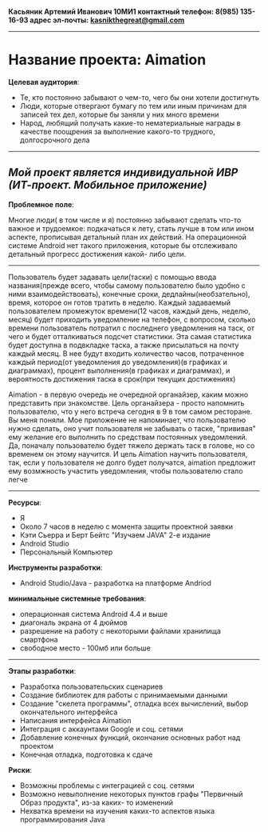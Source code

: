 **Касьяник Артемий Иванович 10МИ1
контактный телефон: 8(985) 135-16-93
адрес эл-почты: kasnikthegreat@gmail.com**
***

**Название проекта**: 
Aimation
===

**Целевая аудитория**:
* Те, кто постоянно забывают о чем-то, чего бы они хотели достигнуть
* Люди, которые отвергают бумагу по тем или иным причинам для записей тех дел, которые бы заняли у них много времени 
* Народ, любящий получать какие-то нематериальные награды в качестве поощрения за выполнение какого-то трудного, долгосрочного дела

---
***Мой проект является индивидуальной ИВР (ИТ-проект. Мобильное приложение)***
---
**Проблемное поле**:

Многие люди( в том числе и я) постоянно забывают сделать что-то важное и трудоемкое: подкачаться к лету, стать лучше в том или ином аспекте, прописывая детальный план их действий. На операционной системе Android нет такого приложения, которые бы отслеживало детальный прогресс достижения какой- либо цели.

---
Пользователь будет задавать цели(таски) с помощью ввода названия(прежде всего, чтобы самому пользователю было удобно с ними взаимодействовать), конечные сроки, дедлайны(необзательно), время, которое он готов тратить в неделю. Каждый задаваемый пользователем промежуток времени(12 часов, каждый день, неделю, месяц) будет приходить уведомление на телефон, с вопросом, сколько времени пользователь потратил с последнего уведомления на таск, от чего и будет отталкиваться подсчет статистики. Эта самая статистика будет доступна в подвкладке таска, а также присылаться на почту каждый месяц. В нее будут входить количество часов, потраченное каждый период(от уведомления до уведомления)(в графиках и диаграммах), процент выполнения(в графиках и диаграммах), и вероятность достижения таска в срок(при текущих достижениях)

Aimation - в первую очередь не очередной органайзер, каким можно представить при знакомстве. Цель органайзера - просто напомнить пользователю, что у него встреча сегодня в 9 в том самом ресторане. Вы меня поняли. Мое приложение не напоминает, что пользователю нужно сделать, оно учит пользователя не забывать о таске, "прививая" ему желание его выполнить по средствам постоянных уведомлений. Да, поначалу пользователю будет тяжело держать таск в голове, но со временем он этому научится. И цель Aimation научить пользователя, так, если у пользователя не долго будет получатся, aimation предложит ему возмжность участить уведомления, чтобы пользователю стало легче

---
**Ресурсы**:
* Я
* Около 7 часов в неделю с момента защиты проектной заявки
* Кэти Сьерра и Берт Бейтс "Изучаем JAVA" 2-e издание
* Android Studio
* Персональный Компьютер

**Инструменты разработки**:
* Android Studio/Java - разработка на платформе Andriod

**минимальные системные требования**:
* операционная система Android 4.4 и выше
* диагональ экрана от 4 дюймов
* разрешение на работу с некоторыми файлами хранилища смартфона
* свободное место - 100мб или больше

---
**Этапы разработки**:
* Разработка пользовательских сценариев
* Создание библиотек для работы с принимаемыми данными
* Создание "скелета программы", отладка всех вычислений, выбор окончательного интерфейса
* Написания интерфейса Aimation 
* Интеграция с аккаунтами Google и соц. сетями
* Добавление конечных функций, окончание основных работ над проектом
* Конечная отладка, подготовка к сдаче

**Риски**:
* Возможны проблемы с интеграцией с соц. сетями
* Возможно невыполнение некоторых пунктов графы "Первичный Образ продукта", из-за каких- то изменений
* Нехватка времени на изучения каких-то аспектов языка программирования Java
